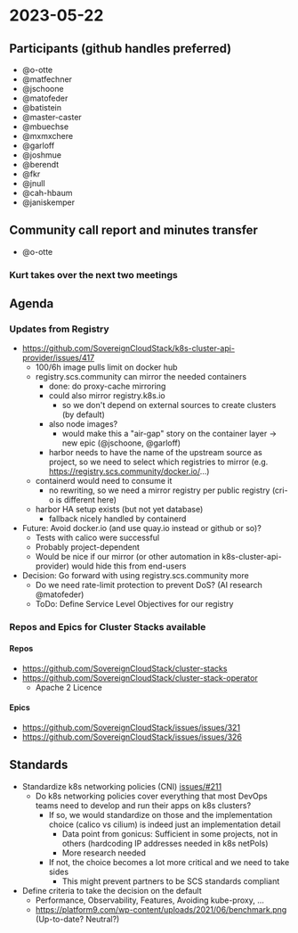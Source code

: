# 2023-05-22
## Participants (github handles preferred)
* @o-otte
* @matfechner
* @jschoone
* @matofeder
* @batistein
* @master-caster
* @mbuechse
* @mxmxchere
* @garloff
* @joshmue
* @berendt
* @fkr
* @jnull
* @cah-hbaum
* @janiskemper

## Community call report and minutes transfer
- @o-otte

### Kurt takes over the next two meetings

## Agenda

### Updates from Registry

- https://github.com/SovereignCloudStack/k8s-cluster-api-provider/issues/417
    - 100/6h image pulls limit on docker hub
    - registry.scs.community can mirror the needed containers
        - done: do proxy-cache mirroring
        - could also mirror registry.k8s.io
            - so we don't depend on external sources to create clusters (by default)
        - also node images?
            - would make this a "air-gap" story on the container layer -> new epic (@jschoone, @garloff)
        - harbor needs to have the name of the upstream source as project, so we need to select which registries to mirror (e.g. https://registry.scs.community/docker.io/...)
    - containerd would need to consume it
        - no rewriting, so we need a mirror registry per public registry (cri-o is different here)
    - harbor HA setup exists (but not yet database)
        - fallback nicely handled by containerd
- Future: Avoid docker.io (and use quay.io instead or github or so)?
    - Tests with calico were successful
    - Probably project-dependent
    - Would be nice if our mirror (or other automation in k8s-cluster-api-provider) would hide this from end-users
- Decision: Go forward with using registry.scs.community more
    - Do we need rate-limit protection to prevent DoS? (AI research @matofeder)
    - ToDo: Define Service Level Objectives for our registry

### Repos and Epics for Cluster Stacks available

#### Repos

- https://github.com/SovereignCloudStack/cluster-stacks
- https://github.com/SovereignCloudStack/cluster-stack-operator
    - Apache 2 Licence

#### Epics

- https://github.com/SovereignCloudStack/issues/issues/321
- https://github.com/SovereignCloudStack/issues/issues/326


## Standards

- Standardize k8s networking policies (CNI) [issues/#211](https://github.com/SovereignCloudStack/issues/issues/211)
    - Do k8s networking policies cover everything that most DevOps teams need to develop and run their apps on k8s clusters?
        - If so, we would standardize on those and the implementation choice (calico vs cilium) is indeed just an implementation detail
            - Data point from gonicus: Sufficient in some projects, not in others (hardcoding IP addresses needed in k8s netPols)
            - More research needed
        - If not, the choice becomes a lot more critical and we need to take sides
            - This might prevent partners to be SCS standards compliant
- Define criteria to take the decision on the default
    - Performance, Observability, Features, Avoiding kube-proxy, ...
    - https://platform9.com/wp-content/uploads/2021/06/benchmark.png (Up-to-date? Neutral?)
